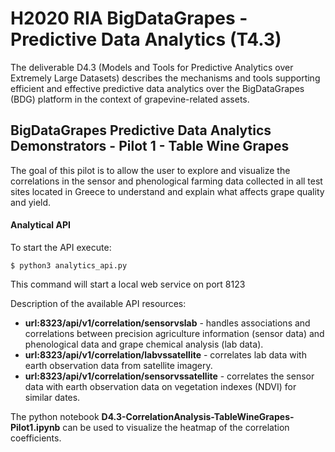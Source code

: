 # H2020 RIA BigDataGrapes - Predictive Data Analytics (T4.3)

The deliverable D4.3 (Models and Tools for Predictive Analytics over Extremely Large Datasets) describes the mechanisms and tools supporting efficient and effective predictive data analytics over the BigDataGrapes (BDG) platform in the context of grapevine-related assets.

## BigDataGrapes Predictive Data Analytics Demonstrators - Pilot 1 - Table Wine Grapes

The goal of this pilot is to allow the user to explore and visualize the correlations in the sensor and phenological farming data collected in all test sites located in Greece to understand and explain what affects grape quality and yield.

#### Analytical API

To start the API execute: 

```
$ python3 analytics_api.py
```

This command will start a local web service on port 8123

Description of the available API resources: 
* **url:8323/api/v1/correlation/sensorvslab** - handles associations and correlations between precision agriculture information (sensor data) and phenological data and grape chemical analysis (lab data).
* **url:8323/api/v1/correlation/labvssatellite** - correlates lab data with earth observation data from satellite imagery.
* **url:8323/api/v1/correlation/sensorvssatellite** - correlates the sensor data with earth observation data on vegetation indexes (NDVI) for similar dates.

The python notebook **D4.3-CorrelationAnalysis-TableWineGrapes-Pilot1.ipynb** can be used to visualize the heatmap of the correlation coefficients. 
